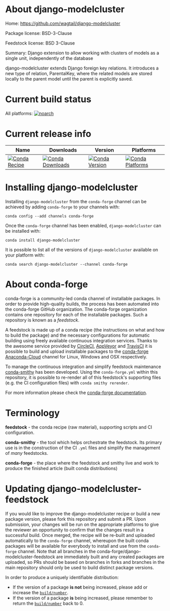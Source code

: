 About django-modelcluster
=========================

Home: https://github.com/wagtail/django-modelcluster

Package license: BSD-3-Clause

Feedstock license: BSD 3-Clause

Summary: Django extension to allow working with clusters of models as a single unit, independently of the database

django-modelcluster extends Django foreign key relations. It
introduces a new type of relation, ParentalKey, where the
related models are stored locally to the parent model until
the parent is explicitly saved.


Current build status
====================

All platforms:
[![noarch](https://img.shields.io/circleci/project/github/conda-forge/django-modelcluster-feedstock/master.svg?label=noarch)](https://circleci.com/gh/conda-forge/django-modelcluster-feedstock)

Current release info
====================

| Name | Downloads | Version | Platforms |
| --- | --- | --- | --- |
| [![Conda Recipe](https://img.shields.io/badge/recipe-django--modelcluster-green.svg)](https://anaconda.org/conda-forge/django-modelcluster) | [![Conda Downloads](https://img.shields.io/conda/dn/conda-forge/django-modelcluster.svg)](https://anaconda.org/conda-forge/django-modelcluster) | [![Conda Version](https://img.shields.io/conda/vn/conda-forge/django-modelcluster.svg)](https://anaconda.org/conda-forge/django-modelcluster) | [![Conda Platforms](https://img.shields.io/conda/pn/conda-forge/django-modelcluster.svg)](https://anaconda.org/conda-forge/django-modelcluster) |

Installing django-modelcluster
==============================

Installing `django-modelcluster` from the `conda-forge` channel can be achieved by adding `conda-forge` to your channels with:

```
conda config --add channels conda-forge
```

Once the `conda-forge` channel has been enabled, `django-modelcluster` can be installed with:

```
conda install django-modelcluster
```

It is possible to list all of the versions of `django-modelcluster` available on your platform with:

```
conda search django-modelcluster --channel conda-forge
```


About conda-forge
=================

conda-forge is a community-led conda channel of installable packages.
In order to provide high-quality builds, the process has been automated into the
conda-forge GitHub organization. The conda-forge organization contains one repository
for each of the installable packages. Such a repository is known as a *feedstock*.

A feedstock is made up of a conda recipe (the instructions on what and how to build
the package) and the necessary configurations for automatic building using freely
available continuous integration services. Thanks to the awesome service provided by
[CircleCI](https://circleci.com/), [AppVeyor](http://www.appveyor.com/)
and [TravisCI](https://travis-ci.org/) it is possible to build and upload installable
packages to the [conda-forge](https://anaconda.org/conda-forge)
[Anaconda-Cloud](http://docs.anaconda.org/) channel for Linux, Windows and OSX respectively.

To manage the continuous integration and simplify feedstock maintenance
[conda-smithy](http://github.com/conda-forge/conda-smithy) has been developed.
Using the ``conda-forge.yml`` within this repository, it is possible to re-render all of
this feedstock's supporting files (e.g. the CI configuration files) with ``conda smithy rerender``.

For more information please check the [conda-forge documentation](https://conda-forge.org/docs/).

Terminology
===========

**feedstock** - the conda recipe (raw material), supporting scripts and CI configuration.

**conda-smithy** - the tool which helps orchestrate the feedstock.
                   Its primary use is in the construction of the CI ``.yml`` files
                   and simplify the management of *many* feedstocks.

**conda-forge** - the place where the feedstock and smithy live and work to
                  produce the finished article (built conda distributions)


Updating django-modelcluster-feedstock
======================================

If you would like to improve the django-modelcluster recipe or build a new
package version, please fork this repository and submit a PR. Upon submission,
your changes will be run on the appropriate platforms to give the reviewer an
opportunity to confirm that the changes result in a successful build. Once
merged, the recipe will be re-built and uploaded automatically to the
`conda-forge` channel, whereupon the built conda packages will be available for
everybody to install and use from the `conda-forge` channel.
Note that all branches in the conda-forge/django-modelcluster-feedstock are
immediately built and any created packages are uploaded, so PRs should be based
on branches in forks and branches in the main repository should only be used to
build distinct package versions.

In order to produce a uniquely identifiable distribution:
 * If the version of a package **is not** being increased, please add or increase
   the [``build/number``](http://conda.pydata.org/docs/building/meta-yaml.html#build-number-and-string).
 * If the version of a package **is** being increased, please remember to return
   the [``build/number``](http://conda.pydata.org/docs/building/meta-yaml.html#build-number-and-string)
   back to 0.